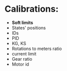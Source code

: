 # Calibrations: 
 - **Soft limits**
 - States' positions
 - IDs
 - PID
 - KG, KS
 - Rotations to meters ratio
 - current limit
 - Gear ratio
 - Motor id